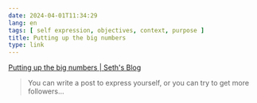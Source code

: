```yaml
---
date: 2024-04-01T11:34:29
lang: en
tags: [ self expression, objectives, context, purpose ]
title: Putting up the big numbers
type: link
---
```


[Putting up the big numbers | Seth's Blog](https://seths.blog/2024/03/putting-up-the-big-numbers/)

> You can write a post to express yourself, or you can try to get more followers…

